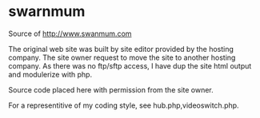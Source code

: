# swarnmum
Source of http://www.swanmum.com

The original web site was built by site editor provided by the hosting company.  The site owner request to move the site to another hosting company.
As there was no ftp/sftp access, I have dup the site html output and modulerize with php.

Source code placed here with permission from the site owner.

For a representitive of my coding style, see hub.php,videoswitch.php.

